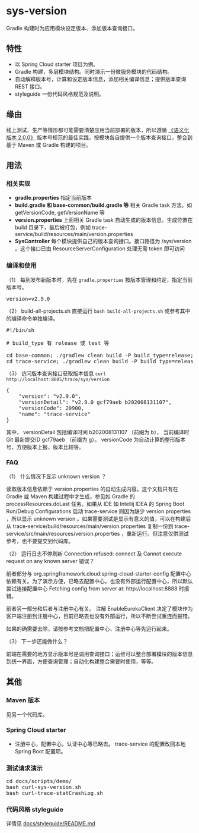# sys-version
Gradle 构建时为应用模块设定版本、添加版本查询接口。

## 特性
* 以 Spring Cloud starter 项目为例。
* Gradle 构建，多层模块结构。同时演示一份微服务模块的代码结构。
* 自动解释版本号，计算和设定版本信息，添加相关编译信息；提供版本查询 REST 接口。
* styleguide 一份代码风格规范及说明。

## 缘由
线上测试、生产等情形都可能需要清楚应用当前部署的版本，所以遵循 [《语义化版本 2.0.0》](https://semver.org/lang/zh-CN/) 版本号规范的最佳实践，按模块各自提供一个版本查询接口，整合到基于 Maven 或 Gradle 构建的项目。

## 用法

### 相关实现
* **gradle.properties** 指定当前版本
* **build.gradle 和 base-common/build.gradle 等** 相关 Gradle task 方法。如 getVersionCode, getVersionName 等
* **version.properties** 上面相关 Gradle task 自动生成的版本信息。生成位置在 build 目录下，最后被打包，例如 trace-service/build/resources/main/version.properties
* **SysController** 每个模块提供自己的版本查询接口。接口路径为 /sys/version 。这个接口已由 ResourceServerConfiguration 处理无需 token 即可访问

### 编译和使用
（1） 每到发布新版本时，先在 ```gradle.properties``` 按版本管理和约定，指定当前版本号。

<pre>
version=v2.9.0
</pre>

（2） build-all-projects.sh 直接运行 ```bash build-all-projects.sh``` 或参考其中的编译命令单独编译。

<pre>
#!/bin/sh

# build_type 有 release 或 test 等

cd base-common; ./gradlew clean build -P build_type=release; cd ..
cd trace-service; ./gradlew clean build -P build_type=release; cd ..
</pre>

（3） 访问版本查询接口获取版本信息 ```curl http://localhost:8085/trace/sys/version```

<pre>
{
    "version": "v2.9.0",
    "versionDetail": "v2.9.0 gcf79aeb b202008131107",
    "versionCode": 20900,
    "name": "trace-service"
}
</pre>

其中， versionDetail 包括编译时间 b202008131107 （前缀为 b）， 当前编译时 Git 最新提交ID gcf79aeb （前缀为 g）。
versionCode 为自动计算的整形版本号，方便版本上报，版本比较等。

### FAQ

（1） 什么情况下显示 unknown version ？

读取版本信息依赖于 version.properties 的自动生成内容。这个文档只有在 Gradle 或 Maven 构建过程中才生成，参见如 Gradle 的 processResources.doLast
任务。如果从 IDE 如 Intellij IDEA 的 Spring Boot Run/Debug Configurations 启动 trace-service 则因为缺少 version.properties ，所以显示
unknown version 。如果需要测试是显示有意义的值，可以在构建后从 trace-service/build/resources/main/version.properties 复制一份到
trace-service/src/main/resources/version.properties ，重新运行。但注意仅供测试参考，也不要提交到代码库。

（2） 运行日志不停刷新 Connection refused: connect 及 Cannot execute request on any known server 错误？

前者部分与 org.springframework.cloud:spring-cloud-starter-config 配置中心依赖有关。为了演示方便，已略去配置中心，也没有外部运行配置中心，所以默认
尝试连接配置中心 Fetching config from server at: http://localhost:8888 时报错。

前者另一部分和后者与注册中心有关。 注解 EnableEurekaClient 决定了模块作为客户端注册到注册中心，目前已略去也没有外部运行，所以不断尝试重连而报错。

如果的确需要去除，请按参考文档把配置中心、注册中心等先运行起来。

（3） 下一步还能做什么？

前端在需要的地方显示版本号是调用查询接口；运维可以整合部署模块的版本信息到统一界面，方便查询管理；自动化构建整合需要时使用，等等。

## 其他

### Maven 版本
见另一个代码库。

### Spring Cloud starter
* 注册中心，配置中心，认证中心等已略去。 trace-service 的配置改回本地 Spring Boot 配置项。

### 测试请求演示

<pre>
cd docs/scripts/demo/
bash curl-sys-version.sh
bash curl-trace-statCrashLog.sh
</pre>

### 代码风格 styleguide
详情见 [docs/styleguide/README.md](/docs/styleguide/README.md)
